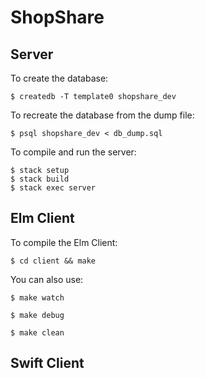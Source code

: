 # ShopShare


## Server

To create the database:

    $ createdb -T template0 shopshare_dev

To recreate the database from the dump file:

    $ psql shopshare_dev < db_dump.sql

To compile and run the server:

    $ stack setup
    $ stack build
    $ stack exec server


## Elm Client

To compile the Elm Client:

    $ cd client && make

You can also use:

    $ make watch

    $ make debug

    $ make clean


## Swift Client
